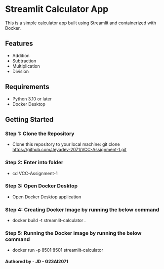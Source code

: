 # Streamlit Calculator App

This is a simple calculator app built using Streamlit and containerized with Docker.

## Features

- Addition
- Subtraction
- Multiplication
- Division

## Requirements

- Python 3.10 or later
- Docker Desktop

## Getting Started

### Step 1: Clone the Repository

- Clone this repository to your local machine: git clone https://github.com/Jeyadev-2071/VCC-Assignment-1.git

### Step 2: Enter into folder

- cd VCC-Assignment-1

### Step 3: Open Docker Desktop

- Open Docker Desktop application

### Step 4: Creating Docker Image by running the below command

- docker build -t streamlit-calculator .

### Step 5: Running the Docker image by running the below command

- docker run -p 8501:8501 streamlit-calculator

#### Authored by - JD - G23AI2071